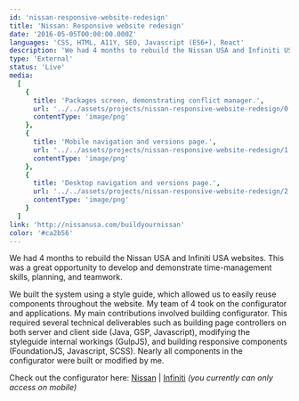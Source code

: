 ```yaml
---
id: 'nissan-responsive-website-redesign'
title: 'Nissan: Responsive website redesign'
date: '2016-05-05T00:00:00.000Z'
languages: 'CSS, HTML, A11Y, SEO, Javascript (ES6+), React'
description: 'We had 4 months to rebuild the Nissan USA and Infiniti USA websites. This was a great opportunity to develop and demonstrate time-management skills, planning, and teamwork.'
type: 'External'
status: 'Live'
media:
  [
    {
      title: 'Packages screen, demonstrating conflict manager.',
      url: '../../assets/projects/nissan-responsive-website-redesign/0.png',
      contentType: 'image/png'
    },
    {
      title: 'Mobile navigation and versions page.',
      url: '../../assets/projects/nissan-responsive-website-redesign/1.png',
      contentType: 'image/png'
    },
    {
      title: 'Desktop navigation and versions page.',
      url: '../../assets/projects/nissan-responsive-website-redesign/2.png',
      contentType: 'image/png'
    }
  ]
link: 'http://nissanusa.com/buildyournissan'
color: '#ca2b56'
---
```


We had 4 months to rebuild the Nissan USA and Infiniti USA websites. This was a great opportunity to develop and demonstrate time-management skills, planning, and teamwork.

We built the system using a style guide, which allowed us to easily reuse components throughout the website. My team of 4 took on the configurator and applications. My main contributions involved building configurator. This required several technical deliverables such as building page controllers on both server and client side (Java, GSP, Javascript), modifying the styleguide internal workings (GulpJS), and building responsive components (FoundationJS, Javascript, SCSS). Nearly all components in the configurator were built or modified by me.

Check out the configurator here: [Nissan](http://nissanusa.com/buildyournissan/) | [Infiniti](http://infinitiusa.com/buildyourinfiniti) _(you currently can only access on mobile)_
